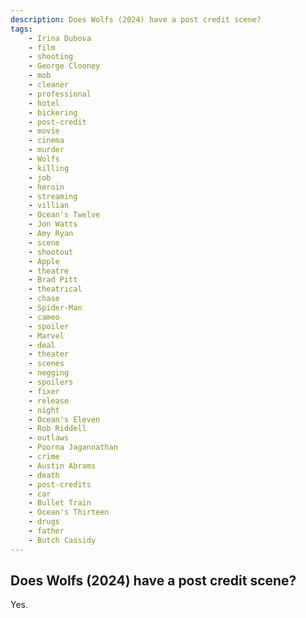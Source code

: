 ```yaml
---
description: Does Wolfs (2024) have a post credit scene?
tags: 
    - Irina Dubova
    - film
    - shooting
    - George Clooney
    - mob
    - cleaner
    - professional
    - hotel
    - bickering
    - post-credit
    - movie
    - cinema
    - murder
    - Wolfs
    - killing
    - job
    - heroin
    - streaming
    - villian
    - Ocean's Twelve
    - Jon Watts
    - Amy Ryan
    - scene
    - shootout
    - Apple
    - theatre
    - Brad Pitt
    - theatrical
    - chase
    - Spider-Man
    - cameo
    - spoiler
    - Marvel
    - deal
    - theater
    - scenes
    - negging
    - spoilers
    - fixer
    - release
    - night
    - Ocean's Eleven
    - Rob Riddell
    - outlaws
    - Poorna Jagannathan
    - crime
    - Austin Abrams
    - death
    - post-credits
    - car
    - Bullet Train
    - Ocean's Thirteen
    - drugs
    - father
    - Butch Cassidy
---
```


## Does Wolfs (2024) have a post credit scene?

Yes.

